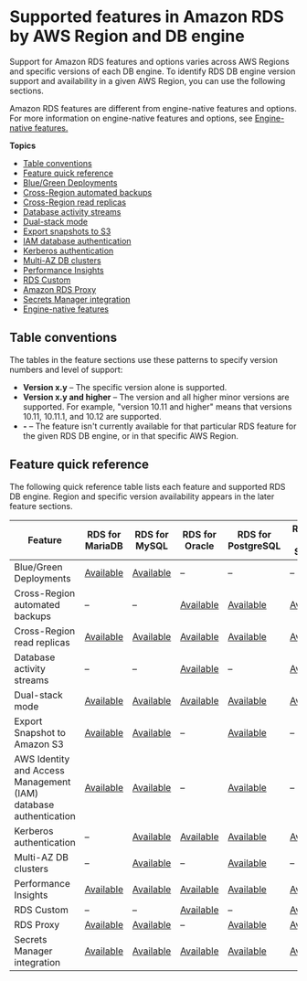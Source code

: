 # Supported features in Amazon RDS by AWS Region and DB engine<a name="Concepts.RDSFeaturesRegionsDBEngines.grids"></a>

Support for Amazon RDS features and options varies across AWS Regions and specific versions of each DB engine\. To identify RDS DB engine version support and availability in a given AWS Region, you can use the following sections\.

Amazon RDS features are different from engine\-native features and options\. For more information on engine\-native features and options, see [Engine\-native features\.](Concepts.RDS_Fea_Regions_DB-eng.Feature.EngineNativeFeatures.md)

**Topics**
+ [Table conventions](#Concepts.RDS_Fea_Regions_DB-eng.Feature.TableConventions)
+ [Feature quick reference](#Concepts.RDS_Fea_Regions_DB-eng.Feature.QuickReferenceTable)
+ [Blue/Green Deployments](Concepts.RDS_Fea_Regions_DB-eng.Feature.BlueGreenDeployments.md)
+ [Cross\-Region automated backups](Concepts.RDS_Fea_Regions_DB-eng.Feature.CrossRegionAutomatedBackups.md)
+ [Cross\-Region read replicas](Concepts.RDS_Fea_Regions_DB-eng.Feature.CrossRegionReadReplicas.md)
+ [Database activity streams](Concepts.RDS_Fea_Regions_DB-eng.Feature.DBActivityStreams.md)
+ [Dual\-stack mode](Concepts.RDS_Fea_Regions_DB-eng.Feature.DualStackMode.md)
+ [Export snapshots to S3](Concepts.RDS_Fea_Regions_DB-eng.Feature.ExportSnapshotToS3.md)
+ [IAM database authentication](Concepts.RDS_Fea_Regions_DB-eng.Feature.IamDatabaseAuthentication.md)
+ [Kerberos authentication](Concepts.RDS_Fea_Regions_DB-eng.Feature.KerberosAuthentication.md)
+ [Multi\-AZ DB clusters](Concepts.RDS_Fea_Regions_DB-eng.Feature.MultiAZDBClusters.md)
+ [Performance Insights](Concepts.RDS_Fea_Regions_DB-eng.Feature.PerformanceInsights.md)
+ [RDS Custom](Concepts.RDS_Fea_Regions_DB-eng.Feature.RDSCustom.md)
+ [Amazon RDS Proxy](Concepts.RDS_Fea_Regions_DB-eng.Feature.RDSProxy.md)
+ [Secrets Manager integration](Concepts.RDS_Fea_Regions_DB-eng.Feature.SecretsManager.md)
+ [Engine\-native features](Concepts.RDS_Fea_Regions_DB-eng.Feature.EngineNativeFeatures.md)

## Table conventions<a name="Concepts.RDS_Fea_Regions_DB-eng.Feature.TableConventions"></a>

The tables in the feature sections use these patterns to specify version numbers and level of support:
+  **Version x\.y** – The specific version alone is supported\. 
+ **Version x\.y and higher** – The version and all higher minor versions are supported\. For example, "version 10\.11 and higher" means that versions 10\.11, 10\.11\.1, and 10\.12 are supported\.
+ **\-** – The feature isn't currently available for that particular RDS feature for the given RDS DB engine, or in that specific AWS Region\.

## Feature quick reference<a name="Concepts.RDS_Fea_Regions_DB-eng.Feature.QuickReferenceTable"></a>

The following quick reference table lists each feature and supported RDS DB engine\. Region and specific version availability appears in the later feature sections\.


| Feature | RDS for MariaDB | RDS for MySQL | RDS for Oracle | RDS for PostgreSQL | RDS for SQL Server | 
| --- | --- | --- | --- | --- | --- | 
| Blue/Green Deployments | [Available](Concepts.RDS_Fea_Regions_DB-eng.Feature.BlueGreenDeployments.md) | [Available](Concepts.RDS_Fea_Regions_DB-eng.Feature.BlueGreenDeployments.md) | – | – | – | 
| Cross\-Region automated backups | – | – | [Available](Concepts.RDS_Fea_Regions_DB-eng.Feature.CrossRegionAutomatedBackups.md#Concepts.RDS_Fea_Regions_DB-eng.Feature.CrossRegionAutomatedBackups.ora) | [Available](Concepts.RDS_Fea_Regions_DB-eng.Feature.CrossRegionAutomatedBackups.md#Concepts.RDS_Fea_Regions_DB-eng.Feature.CrossRegionAutomatedBackups.pg) | [Available](Concepts.RDS_Fea_Regions_DB-eng.Feature.CrossRegionAutomatedBackups.md#Concepts.RDS_Fea_Regions_DB-eng.Feature.CrossRegionAutomatedBackups.sq) | 
| Cross\-Region read replicas | [Available](Concepts.RDS_Fea_Regions_DB-eng.Feature.CrossRegionReadReplicas.md#Concepts.RDS_Fea_Regions_DB-eng.Feature.CrossRegionReadReplicas.mdb) | [Available](Concepts.RDS_Fea_Regions_DB-eng.Feature.CrossRegionReadReplicas.md#Concepts.RDS_Fea_Regions_DB-eng.Feature.CrossRegionReadReplicas.my) | [Available](Concepts.RDS_Fea_Regions_DB-eng.Feature.CrossRegionReadReplicas.md#Concepts.RDS_Fea_Regions_DB-eng.Feature.CrossRegionReadReplicas.ora) | [Available](Concepts.RDS_Fea_Regions_DB-eng.Feature.CrossRegionReadReplicas.md#Concepts.RDS_Fea_Regions_DB-eng.Feature.CrossRegionReadReplicas.pg) | [Available](Concepts.RDS_Fea_Regions_DB-eng.Feature.CrossRegionReadReplicas.md#Concepts.RDS_Fea_Regions_DB-eng.Feature.CrossRegionReadReplicas.sq) | 
| Database activity streams | – | – | [Available](Concepts.RDS_Fea_Regions_DB-eng.Feature.DBActivityStreams.md#Concepts.RDS_Fea_Regions_DB-eng.Feature.DBActivityStreams.ora) | – | [Available](Concepts.RDS_Fea_Regions_DB-eng.Feature.DBActivityStreams.md#Concepts.RDS_Fea_Regions_DB-eng.Feature.DBActivityStreams.SQLServer) | 
| Dual\-stack mode | [Available](Concepts.RDS_Fea_Regions_DB-eng.Feature.DualStackMode.md#Concepts.RDS_Fea_Regions_DB-eng.Feature.DualStackMode.mdb) | [Available](Concepts.RDS_Fea_Regions_DB-eng.Feature.DualStackMode.md#Concepts.RDS_Fea_Regions_DB-eng.Feature.DualStackMode.my) | [Available](Concepts.RDS_Fea_Regions_DB-eng.Feature.DualStackMode.md#Concepts.RDS_Fea_Regions_DB-eng.Feature.DualStackMode.ora) | [Available](Concepts.RDS_Fea_Regions_DB-eng.Feature.DualStackMode.md#Concepts.RDS_Fea_Regions_DB-eng.Feature.DualStackMode.pg) | [Available](Concepts.RDS_Fea_Regions_DB-eng.Feature.DualStackMode.md#Concepts.RDS_Fea_Regions_DB-eng.Feature.DualStackMode.sq) | 
| Export Snapshot to Amazon S3 | [Available](Concepts.RDS_Fea_Regions_DB-eng.Feature.ExportSnapshotToS3.md#Concepts.RDS_Fea_Regions_DB-eng.Feature.ExportSnapshotToS3.mdb) | [Available](Concepts.RDS_Fea_Regions_DB-eng.Feature.ExportSnapshotToS3.md#Concepts.RDS_Fea_Regions_DB-eng.Feature.ExportSnapshotToS3.my) | – | [Available](Concepts.RDS_Fea_Regions_DB-eng.Feature.ExportSnapshotToS3.md#Concepts.RDS_Fea_Regions_DB-eng.Feature.ExportSnapshotToS3.pg) | – | 
| AWS Identity and Access Management \(IAM\) database authentication | [Available](Concepts.RDS_Fea_Regions_DB-eng.Feature.IamDatabaseAuthentication.md#Concepts.RDS_Fea_Regions_DB-eng.Feature.IamDatabaseAuthentication.mdb) | [Available](Concepts.RDS_Fea_Regions_DB-eng.Feature.IamDatabaseAuthentication.md#Concepts.RDS_Fea_Regions_DB-eng.Feature.IamDatabaseAuthentication.my) | – | [Available](Concepts.RDS_Fea_Regions_DB-eng.Feature.IamDatabaseAuthentication.md#Concepts.RDS_Fea_Regions_DB-eng.Feature.IamDatabaseAuthentication.pg) | – | 
| Kerberos authentication | – | [Available](Concepts.RDS_Fea_Regions_DB-eng.Feature.KerberosAuthentication.md#Concepts.RDS_Fea_Regions_DB-eng.Feature.KerberosAuthentication.my) | [Available](Concepts.RDS_Fea_Regions_DB-eng.Feature.KerberosAuthentication.md#Concepts.RDS_Fea_Regions_DB-eng.Feature.KerberosAuthentication.ora) | [Available](Concepts.RDS_Fea_Regions_DB-eng.Feature.KerberosAuthentication.md#Concepts.RDS_Fea_Regions_DB-eng.Feature.KerberosAuthentication.pg) | [Available](Concepts.RDS_Fea_Regions_DB-eng.Feature.KerberosAuthentication.md#Concepts.RDS_Fea_Regions_DB-eng.Feature.KerberosAuthentication.sq) | 
| Multi\-AZ DB clusters | – | [Available](Concepts.RDS_Fea_Regions_DB-eng.Feature.MultiAZDBClusters.md#Concepts.RDS_Fea_Regions_DB-eng.Feature.MultiAZDBClusters.my) | – | [Available](Concepts.RDS_Fea_Regions_DB-eng.Feature.MultiAZDBClusters.md#Concepts.RDS_Fea_Regions_DB-eng.Feature.MultiAZDBClusters.pg) | – | 
| Performance Insights | [Available](Concepts.RDS_Fea_Regions_DB-eng.Feature.PerformanceInsights.md) | [Available](Concepts.RDS_Fea_Regions_DB-eng.Feature.PerformanceInsights.md) | [Available](Concepts.RDS_Fea_Regions_DB-eng.Feature.PerformanceInsights.md) | [Available](Concepts.RDS_Fea_Regions_DB-eng.Feature.PerformanceInsights.md) | [Available](Concepts.RDS_Fea_Regions_DB-eng.Feature.PerformanceInsights.md) | 
| RDS Custom | – | – | [Available](Concepts.RDS_Fea_Regions_DB-eng.Feature.RDSCustom.md#Concepts.RDS_Fea_Regions_DB-eng.Feature.RDSCustom.ora) | – | [Available](Concepts.RDS_Fea_Regions_DB-eng.Feature.RDSCustom.md#Concepts.RDS_Fea_Regions_DB-eng.Feature.RDSCustom.sq) | 
| RDS Proxy | [Available](Concepts.RDS_Fea_Regions_DB-eng.Feature.RDSProxy.md#Concepts.RDS_Fea_Regions_DB-eng.Feature.RDS_Proxy.mdb) | [Available](Concepts.RDS_Fea_Regions_DB-eng.Feature.RDSProxy.md#Concepts.RDS_Fea_Regions_DB-eng.Feature.RDS_Proxy.my) | – | [Available](Concepts.RDS_Fea_Regions_DB-eng.Feature.RDSProxy.md#Concepts.RDS_Fea_Regions_DB-eng.Feature.RDS_Proxy.pg) | [Available](Concepts.RDS_Fea_Regions_DB-eng.Feature.RDSProxy.md#Concepts.RDS_Fea_Regions_DB-eng.Feature.RDS_Proxy.sq) | 
| Secrets Manager integration | [Available](Concepts.RDS_Fea_Regions_DB-eng.Feature.SecretsManager.md) | [Available](Concepts.RDS_Fea_Regions_DB-eng.Feature.SecretsManager.md) | [Available](Concepts.RDS_Fea_Regions_DB-eng.Feature.SecretsManager.md) | [Available](Concepts.RDS_Fea_Regions_DB-eng.Feature.SecretsManager.md) | [Available](Concepts.RDS_Fea_Regions_DB-eng.Feature.SecretsManager.md) | 